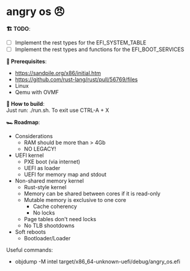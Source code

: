# angry os 😠

**🏗 TODO**:

- [ ] Implement the rest types for the EFI_SYSTEM_TABLE
- [ ] Implement the rest types and functions for the EFI_BOOT_SERVICES

**📝 Prerequisites**:

- https://sandpile.org/x86/initial.htm
- https://github.com/rust-lang/rust/pull/56769/files
- Linux
- Qemu with OVMF

**🧱 How to build**:  
Just run: ./run.sh. To exit use CTRL-A + X

**🏎 Roadmap**:

- Considerations
  - RAM should be more than > 4Gb
  - NO LEGACY!
- UEFI kernel
  - PXE boot (via internet)
  - UEFI as loader
  - UEFI for memory map and stdout
- Non-shared memory kernel
  - Rust-style kernel
  - Memory can be shared between cores if it is read-only
  - Mutable memory is exclusive to one core
    - Cache coherency
    - No locks
  - Page tables don't need locks
  - No TLB shootdowns
- Soft reboots
  - Bootloader/Loader

Useful commands:

- objdump -M intel target/x86_64-unknown-uefi/debug/angry_os.efi
